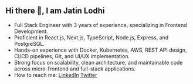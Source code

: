 ## Hi there 👋, I am Jatin Lodhi

- Full Stack Engineer with 3 years of experience, specializing in Frontend Development.
- Proficient in React.js, Next.js, TypeScript, Node.js, Express, and PostgreSQL.
- Hands-on experience with Docker, Kubernetes, AWS, REST API design, CI/CD pipelines, Git, and UI/UX implementation.
- Strong focus on scalability, clean architecture, and maintainable code across micro-frontend and full-stack applications.
- How to reach me: [LinkedIn](https://www.linkedin.com/in/jatinlodhi/) [Twitter](https://x.com/JatinLo58072701)
